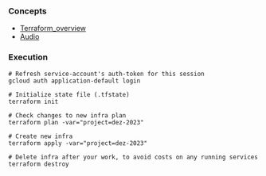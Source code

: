 ### Concepts
* [Terraform_overview](../1_terraform_overview.md)
* [Audio](https://drive.google.com/file/d/1IqMRDwJV-m0v9_le_i2HA_UbM_sIWgWx/view?usp=sharing)

### Execution

```shell
# Refresh service-account's auth-token for this session
gcloud auth application-default login

# Initialize state file (.tfstate)
terraform init

# Check changes to new infra plan
terraform plan -var="project=dez-2023"
```

```shell
# Create new infra
terraform apply -var="project=dez-2023"
```

```shell
# Delete infra after your work, to avoid costs on any running services
terraform destroy
```
